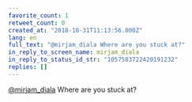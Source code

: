```yaml
---
favorite_count: 1
retweet_count: 0
created_at: "2018-10-31T11:13:56.000Z"
lang: en
full_text: "@mirjam_diala Where are you stuck at?"
in_reply_to_screen_name: mirjam_diala
in_reply_to_status_id_str: "1057583722420191232"
replies: []
---
```


[@mirjam_diala](https://twitter.com/mirjam_diala) Where are you stuck at?
